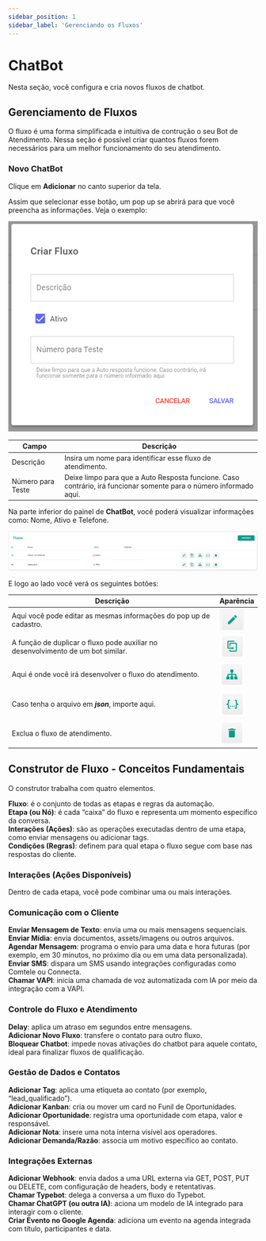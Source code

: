 ```yaml
---
sidebar_position: 1
sidebar_label: 'Gerenciando os Fluxos'
---
```


# ChatBot

Nesta seção, você configura e cria novos fluxos de chatbot.

## Gerenciamento de Fluxos

O fluxo é uma forma simplificada e intuitiva de contrução o seu Bot de Atendimento. Nessa seção é possível criar quantos fluxos forem necessários para um melhor funcionamento do seu atendimento.

### Novo ChatBot

Clique em **Adicionar** no canto superior da tela.

Assim que selecionar esse botão, um pop up se abrirá para que você preencha as informações. Veja o exemplo:

![alt text](assets/image-1.png)

| Campo             | Descrição                                                                                                   |
|-------------------|-------------------------------------------------------------------------------------------------------------|
| Descrição         | Insira um nome para identificar esse fluxo de atendimento.                                                  |
| Número para Teste | Deixe limpo para que a Auto Resposta funcione. Caso contrário, irá funcionar somente para o número informado aqui. |

Na parte inferior do painel de **ChatBot**, você poderá visualizar informações como: Nome, Ativo e Telefone.

![alt text](assets/image.png)

E logo ao lado você verá os seguintes botões:

| Descrição             | Aparência                                                                                                   |
|-------------------|-------------------------------------------------------------------------------------------------------------|
| Aqui você pode editar as mesmas informações do pop up de cadastro.         | ![alt text](assets/image-6.png)                                                |
| A função de duplicar o fluxo pode auxiliar no desenvolvimento de um bot similar. | ![alt text](assets/image-7.png) |
| Aqui é onde você irá desenvolver o fluxo do atendimento. | ![alt text](assets/image-8.png) |
| Caso tenha o arquivo em ***json***, importe aqui. | ![alt text](assets/image-5.png)|
| Exclua o fluxo de atendimento. | ![alt text](assets/image-9.png)|


## Construtor de Fluxo - Conceitos Fundamentais

O construtor trabalha com quatro elementos.

**Fluxo**: é o conjunto de todas as etapas e regras da automação.  
**Etapa (ou Nó)**: é cada “caixa” do fluxo e representa um momento específico da conversa.  
**Interações (Ações)**: são as operações executadas dentro de uma etapa, como enviar mensagens ou adicionar tags.  
**Condições (Regras)**: definem para qual etapa o fluxo segue com base nas respostas do cliente.

### Interações (Ações Disponíveis)

Dentro de cada etapa, você pode combinar uma ou mais interações.

### Comunicação com o Cliente

**Enviar Mensagem de Texto**: envia uma ou mais mensagens sequenciais.  
**Enviar Mídia**: envia documentos, assets/imagens ou outros arquivos.  
**Agendar Mensagem**: programa o envio para uma data e hora futuras (por exemplo, em 30 minutos, no próximo dia ou em uma data personalizada).  
**Enviar SMS**: dispara um SMS usando integrações configuradas como Comtele ou Connecta.  
**Chamar VAPI**: inicia uma chamada de voz automatizada com IA por meio da integração com a VAPI.

### Controle do Fluxo e Atendimento

**Delay**: aplica um atraso em segundos entre mensagens.  
**Adicionar Novo Fluxo**: transfere o contato para outro fluxo.  
**Bloquear Chatbot**: impede novas ativações do chatbot para aquele contato, ideal para finalizar fluxos de qualificação.

### Gestão de Dados e Contatos

**Adicionar Tag**: aplica uma etiqueta ao contato (por exemplo, “lead_qualificado”).  
**Adicionar Kanban**: cria ou mover um card no Funil de Oportunidades.  
**Adicionar Oportunidade**: registra uma oportunidade com etapa, valor e responsável.  
**Adicionar Nota**: insere uma nota interna visível aos operadores.  
**Adicionar Demanda/Razão**: associa um motivo específico ao contato.

### Integrações Externas

**Adicionar Webhook**: envia dados a uma URL externa via GET, POST, PUT ou DELETE, com configuração de headers, body e retentativas.  
**Chamar Typebot**: delega a conversa a um fluxo do Typebot.  
**Chamar ChatGPT (ou outra IA)**: aciona um modelo de IA integrado para interagir com o cliente.  
**Criar Evento no Google Agenda**: adiciona um evento na agenda integrada com título, participantes e data.


